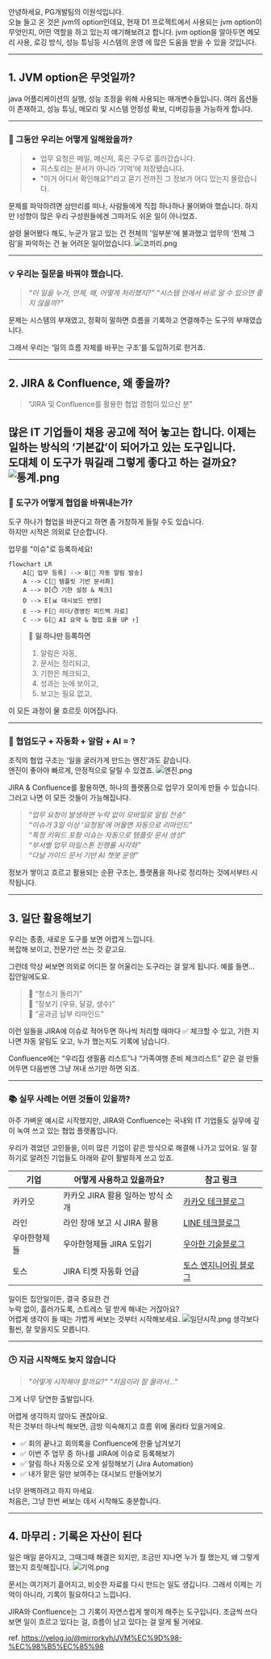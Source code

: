 



안녕하세요, PG개발팀의 이원석입니다.<br>
오늘 들고 온 것은 jvm의 option인데요, 현재 D1 프로젝트에서 사용되는 jvm option이 무엇인지, 어떤 역할을
하고 있는지 얘기해보려고 합니다. jvm option을 알아두면 메모리 사용, 로깅 방식, 성능 튜닝등 시스템의 운영
에 많은 도움을 받을 수 있을 것입니다.

---
## 1. JVM option은 무엇일까?

java 어플리케이션의 실행, 성능 조정을 위해 사용되는 매개변수들입니다.
여러 옵션들이 존재하고, 성능 튜닝, 메모리 및 시스템 안정성 확보, 디버깅등을 가능하게 합니다.


---
### 💬 그동안 우리는 어떻게 일해왔을까?

> - 업무 요청은 메일, 메신저, 혹은 구두로 흘러갔습니다.
> - 히스토리는 문서가 아니라 ‘기억’에 저장됐습니다.
> - "이거 어디서 확인해요?"라고 묻기 전까진 그 정보가 어디 있는지 몰랐습니다.

문제를 파악하려면 삼만리를 떠나,
사람들에게 직접 하나하나 물어봐야 했습니다.
하지만 I성향이 많은 우리 구성원들에겐 그마저도 쉬운 일이 아니었죠.

설령 물어봤다 해도, 누군가 알고 있는 건 전체의 '일부분'에 불과했고
업무의 ‘전체 그림’을 파악하는 건 늘 어려운 일이었습니다.
![코끼리.png](코끼리.png)

---
### 💡 우리는 질문을 바꿔야 했습니다.

> *“이 일을 누가, 언제, 왜, 어떻게 처리했지?”*
> *“시스템 안에서 바로 알 수 있으면 좋지 않을까?”*

문제는 시스템의 부재였고,
정확히 말하면 흐름을 기록하고 연결해주는 도구의 부재였습니다.

그래서 우리는 ‘일의 흐름 자체를 바꾸는 구조’를 도입하기로 한거죠.

---
## 2. JIRA & Confluence, 왜 좋을까?

> “JIRA 및 Confluence를 활용한 협업 경험이 있으신 분”

많은 IT 기업들이 채용 공고에 적어 놓고는 합니다.
이제는 일하는 방식의 ‘기본값’이 되어가고 있는 도구입니다.  
도대체 이 도구가 뭐길래 그렇게 좋다고 하는 걸까요?
![통계.png](통계.png)
---
### 🔧 도구가 어떻게 협업을 바꿔내는가?

도구 하나가 협업을 바꾼다고 하면 좀 거창하게 들릴 수도 있습니다.  
하지만 시작은 의외로 단순합니다.

업무를 "이슈"로 등록하세요!

```mermaid
flowchart LR
    A[📝 업무 등록] --> B[🔔 자동 알림 발송]
    A --> C[📄 템플릿 기반 문서화]
    A --> D[⏱️ 기한 설정 & 체크]
    D --> E[📊 대시보드 반영]
    E --> F[🧠 리더/경영진 피드백 자료]
    C --> G[🤖 AI 요약 & 협업 효율 UP ↑]
```

> 🎯 **일 하나만 등록하면**
> 	1. 알림은 자동,
> 	2. 문서는 정리되고,
> 	3. 기한은 체크되고,
> 	4. 성과는 눈에 보이고,
> 	5. 보고는 필요 없고,

이 모든 과정이 물 흐르듯 이어집니다.
 
---
### 🤖 협업도구 + 자동화 + 알람 + AI = ?

조직의 협업 구조는 '일을 굴러가게 만드는 엔진'과도 같습니다.  
엔진이 좋아야 빠르게, 안정적으로 달릴 수 있겠죠.
![엔진.png](엔진.png)

JIRA & Confluence를 활용하면, 하나의 플랫폼으로 업무가 모이게 만들 수 있습니다.
그러고 나면 이 모든 것들이 가능해집니다.

> *“업무 요청이 발생하면 누락 없이 모바일로 알림 전송”*  
> *“이슈가 3일 이상 ‘요청됨’에 머물면 자동으로 리마인드”*  
> *“특정 키워드 포함 이슈는 자동으로 템플릿 문서 생성”*  
> *“부서별 업무 마일스톤 진행률 시각화”*  
> *“다날 가이드 문서 기반 AI 챗봇 운영”*

정보가 쌓이고 흐르고 활용되는 순환 구조는,
플랫폼을 하나로 정리하는 것에서부터 시작됩니다.

---
## 3. 일단 활용해보기

우리는 종종, 새로운 도구를 보면 어렵게 느낍니다.  
복잡해 보이고, 전문가만 쓰는 것 같고요.

그런데 막상 써보면
의외로 어디든 잘 어울리는 도구라는 걸 알게 됩니다.
예를 들면… 집안일에도요.

> 🧹 “청소기 돌리기”  
> 🛒 “장보기 (우유, 달걀, 생수)”  
> 🧾 “공과금 납부 리마인드”

이런 일들을 JIRA에 이슈로 적어두면 하나씩 처리할 때마다 ✅ 체크할 수 있고,
기한 지나면 자동 알림도 오고, 누가 했는지도 기록에 남습니다.

Confluence에는 “우리집 생필품 리스트”나 “가족여행 준비 체크리스트”
같은 걸 만들어두면 다음번엔 그냥 꺼내 쓰기만 하면 되죠.

---
### 📚 실무 사례는 어떤 것들이 있을까?

아주 가벼운 예시로 시작했지만,
JIRA와 Confluence는 국내외 IT 기업들도 실무에 깊이 녹여 쓰고 있는 협업 플랫폼입니다.

우리가 겪었던 고민들을, 이미 많은 기업이 같은 방식으로 해결해 나가고 있어요.
일 잘하기로 알려진 기업들도 아래와 같이 활발하게 쓰고 있죠.

| 기업     | 어떻게 사용하고 있을까요?        | 참고 링크                                                                                                       |
| ------ | --------------------- | ----------------------------------------------------------------------------------------------------------- |
| 카카오    | 카카오 JIRA 활용 일하는 방식 소개 | [카카오 테크블로그](https://tech.kakao.com/posts/446)                                                               |
| 라인     | 라인 장애 보고 시 JIRA 활용    | [LINE 테크블로그](https://engineering.linecorp.com/ko/blog/line-failure-reporting-and-follow-up-process-culture) |
| 우아한형제들 | 우아한형제들 JIRA 도입기       | [우아한 기술블로그](https://techblog.woowahan.com/2501/?utm_source=chatgpt.com)                                     |
| 토스     | JIRA 티켓 자동화 언급        | [토스 엔지니어링 블로그](https://toss.tech/article/spark-analyzer)                                                    |
일이든 집안일이든, 결국 중요한 건  
누락 없이, 흘러가도록, 스트레스 덜 받게 해내는 거잖아요?  
어렵게 생각이 들 때는 가볍게 써보는 것부터 시작해보세요.
![일단시작.png](일단시작.png)
생각보다 훨씬, 잘 맞을지도 모릅니다.

---
### 🕒 지금 시작해도 늦지 않습니다

> *"어떻게 시작해야 할까요?"*
> *"처음이라 잘 몰라서…"*

그게 너무 당연한 출발입니다.

어렵게 생각하지 않아도 괜찮아요.  
작은 것부터 하나씩 해보면, 금방 익숙해지고 흐름 위에 올라타 있을거에요.

- ✅ 회의 끝나고 회의록을 Confluence에 한줄 남겨보기
- ✅ 이번 주 업무 중 하나를 JIRA에 이슈로 등록해보기
- ✅ 알림 하나 자동으로 오게 설정해보기 (Jira Automation)
- ✅ 내가 맡은 일만 보여주는 대시보드 만들어보기

너무 완벽하려고 하지 마세요.  
처음은, 그냥 한번 써보는 데서 시작해도 충분합니다.

---
## 4. 마무리 : 기록은 자산이 된다

일은 매일 쏟아지고, 그때그때 해결은 되지만,
조금만 지나면 누가 뭘 했는지, 왜 그렇게 했는지 흐릿해집니다.
![기억.png](기억.png)

문서는 여기저기 흩어지고,
비슷한 자료를 다시 만드는 일도 생깁니다.
그래서 이제는 기억이 아니라, 기록이 필요하다고 느낍니다.

JIRA와 Confluence는
그 기록이 자연스럽게 쌓이게 해주는 도구입니다.
조금씩 쓰다 보면 일이 흐르고 있다는 걸,
흐름이 남고 있다는 걸 알게 될 거에요.



ref.
https://velog.io/@mirrorkyh/JVM%EC%9D%98-%EC%98%B5%EC%85%98